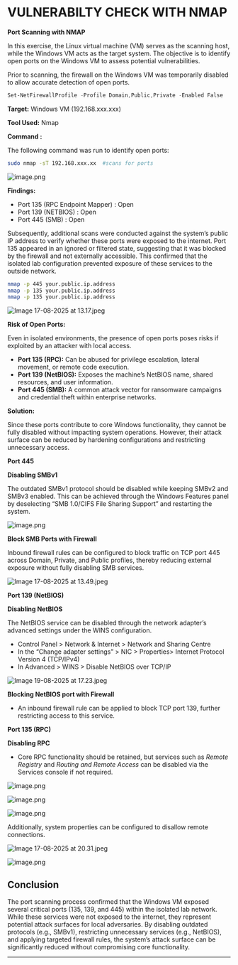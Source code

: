 # VULNERABILTY CHECK WITH NMAP

**Port Scanning with NMAP**

In this exercise, the Linux virtual machine (VM) serves as the scanning host, while the Windows VM acts as the target system. The objective is to identify open ports on the Windows VM to assess potential vulnerabilities.

Prior to scanning, the firewall on the Windows VM was temporarily disabled to allow accurate detection of open ports.

```powershell
Set-NetFirewallProfile -Profile Domain,Public,Private -Enabled False
```

**Target:** Windows VM (192.168.xxx.xxx)

**Tool Used:** Nmap

**Command :**

The following command was run to identify open ports:

```bash
sudo nmap -sT 192.168.xxx.xx  #scans for ports

```

![image.png](VULNERABILTY%20CHECK%20WITH%20NMAP%202542b90cbf228067b55bf13ca4637768/1a5a1fc4-dde0-4075-a84a-09d61a0bce70.png)

**Findings:**

- Port 135 (RPC Endpoint Mapper) : Open
- Port 139 (NETBIOS) : Open
- Port 445 (SMB) : Open

Subsequently, additional scans were conducted against the system’s public IP address to verify whether these ports were exposed to the internet. Port 135 appeared in an ignored or filtered state, suggesting that it was blocked by the firewall and not externally accessible. This confirmed that the isolated lab configuration prevented exposure of these services to the outside network.

```bash
nmap -p 445 your.public.ip.address
nmap -p 135 your.public.ip.address
nmap -p 135 your.public.ip.address
```

![Image 17-08-2025 at 13.17.jpeg](VULNERABILTY%20CHECK%20WITH%20NMAP%202542b90cbf228067b55bf13ca4637768/486d4f1a-3c0c-435a-b9d6-25dca5917e68.png)

**Risk of Open Ports:**

Even in isolated environments, the presence of open ports poses risks if exploited by an attacker with local access.

- **Port 135 (RPC):** Can be abused for privilege escalation, lateral movement, or remote code execution.
- **Port 139 (NetBIOS):** Exposes the machine’s NetBIOS name, shared resources, and user information.
- **Port 445 (SMB):** A common attack vector for ransomware campaigns and credential theft within enterprise networks.

**Solution:**

Since these ports contribute to core Windows functionality, they cannot be fully disabled without impacting system operations. However, their attack surface can be reduced by hardening configurations and restricting unnecessary access.

**Port 445**

**Disabling SMBv1**

The outdated SMBv1 protocol should be disabled while keeping SMBv2 and SMBv3 enabled. This can be achieved through the Windows Features panel by deselecting “SMB 1.0/CIFS File Sharing Support” and restarting the system.

![image.png](VULNERABILTY%20CHECK%20WITH%20NMAP%202542b90cbf228067b55bf13ca4637768/image.png)

**Block SMB Ports with Firewall**

Inbound firewall rules can be configured to block traffic on TCP port 445 across Domain, Private, and Public profiles, thereby reducing external exposure without fully disabling SMB services.

![Image 17-08-2025 at 13.49.jpeg](VULNERABILTY%20CHECK%20WITH%20NMAP%202542b90cbf228067b55bf13ca4637768/Image_17-08-2025_at_13.49.jpeg)

**Port 139 (NetBIOS)**

**Disabling NetBIOS**

The NetBIOS service can be disabled through the network adapter’s advanced settings under the WINS configuration.

- Control Panel > Network & Internet > Network and Sharing Centre
- In the “Change adapter settings” > NIC > Properties> Internet Protocol Version 4 (TCP/IPv4)
- In Advanced > WINS > Disable NetBIOS over TCP/IP

![Image 19-08-2025 at 17.23.jpeg](VULNERABILTY%20CHECK%20WITH%20NMAP%202542b90cbf228067b55bf13ca4637768/Image_19-08-2025_at_17.23.jpeg)

**Blocking NetBIOS port with Firewall**

- An inbound firewall rule can be applied to block TCP port 139, further restricting access to this service.

**Port 135 (RPC)**

**Disabling RPC**

- Core RPC functionality should be retained, but services such as *Remote Registry* and *Routing and Remote Access* can be disabled via the Services console if not required.

![image.png](VULNERABILTY%20CHECK%20WITH%20NMAP%202542b90cbf228067b55bf13ca4637768/image%201.png)

![image.png](VULNERABILTY%20CHECK%20WITH%20NMAP%202542b90cbf228067b55bf13ca4637768/image%202.png)

![image.png](VULNERABILTY%20CHECK%20WITH%20NMAP%202542b90cbf228067b55bf13ca4637768/image%203.png)

Additionally, system properties can be configured to disallow remote connections.

![Image 17-08-2025 at 20.31.jpeg](VULNERABILTY%20CHECK%20WITH%20NMAP%202542b90cbf228067b55bf13ca4637768/Image_17-08-2025_at_20.31.jpeg)

![image.png](VULNERABILTY%20CHECK%20WITH%20NMAP%202542b90cbf228067b55bf13ca4637768/image%204.png)

## **Conclusion**

The port scanning process confirmed that the Windows VM exposed several critical ports (135, 139, and 445) within the isolated lab network. While these services were not exposed to the internet, they represent potential attack surfaces for local adversaries. By disabling outdated protocols (e.g., SMBv1), restricting unnecessary services (e.g., NetBIOS), and applying targeted firewall rules, the system’s attack surface can be significantly reduced without compromising core functionality.

---
